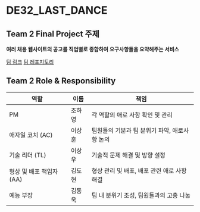 # DE32_LAST_DANCE

## Team 2 Final Project 주제
**여러 채용 웹사이트의 공고를 직업별로 종합하여 요구사항들을 요약해주는 서비스**

[팀 링크](https://github.com/DE32FinalTeam2)
[팀 레포지토리](https://github.com/DE32FinalTeam2/FinalRepo)

## Team 2 Role & Responsibility

| 역할                    | 이름 | 책임                                           |
|-------------------------|------|------------------------------------------------|
| PM                  | 조하영 | 각 역할의 애로 사항 확인 및 관리                |
| 애자일 코치 (AC)    |  이상훈  | 팀원들의 기분과 팀 분위기 파악, 애로사항 논의     |
| 기술 리더 (TL)      |  이상우  | 기술적 문제 해결 및 방향 설정                   |
| 형상 및 배포 책임자 (AA) |  김도현  | 형상 관리 및 배포, 배포 관련 애로 사항 해결    |
| 예능 부장           | 김동욱 | 팀 내 분위기 조성, 팀원들과의 고충 나눔          |
